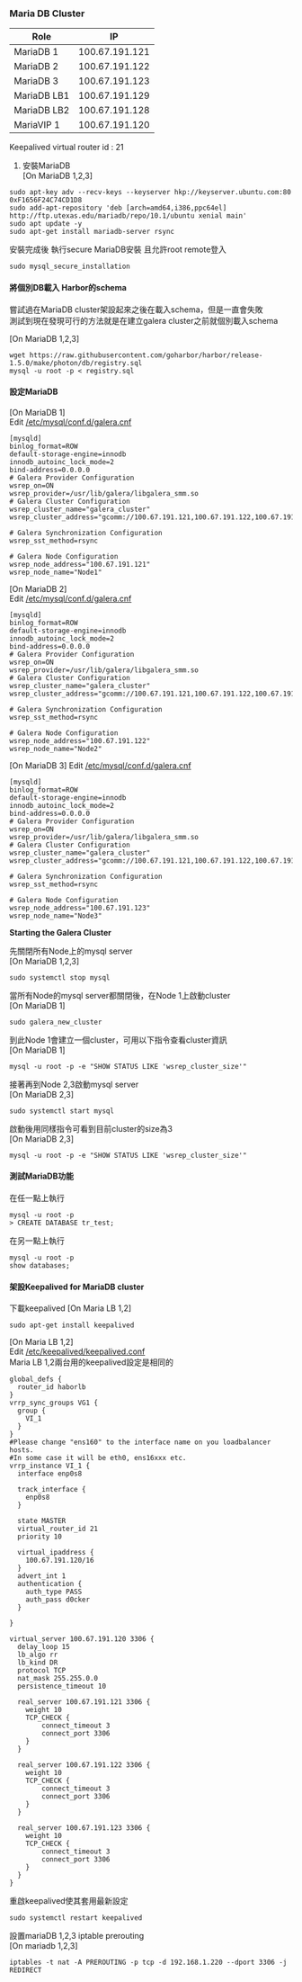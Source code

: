 ### Maria DB Cluster  

| Role | IP |
| ------- | -------------- |
| MariaDB 1 | 100.67.191.121 |
| MariaDB 2 | 100.67.191.122 |
| MariaDB 3 | 100.67.191.123 |
| MariaDB LB1 | 100.67.191.129 |
| MariaDB LB2 | 100.67.191.128 |
| MariaVIP 1| 100.67.191.120 |

Keepalived virtual router id : 21  


1. 安裝MariaDB  
[On MariaDB 1,2,3]  

```bash=
sudo apt-key adv --recv-keys --keyserver hkp://keyserver.ubuntu.com:80 0xF1656F24C74CD1D8
sudo add-apt-repository 'deb [arch=amd64,i386,ppc64el] http://ftp.utexas.edu/mariadb/repo/10.1/ubuntu xenial main'
sudo apt update -y
sudo apt-get install mariadb-server rsync
```
安裝完成後 執行secure MariaDB安裝 且允許root remote登入  
```bash=
sudo mysql_secure_installation
```

#### 將個別DB載入 Harbor的schema  
嘗試過在MariaDB cluster架設起來之後在載入schema，但是一直會失敗  
測試到現在發現可行的方法就是在建立galera cluster之前就個別載入schema  

[On MariaDB 1,2,3]  
```bash=
wget https://raw.githubusercontent.com/goharbor/harbor/release-1.5.0/make/photon/db/registry.sql
mysql -u root -p < registry.sql
```


#### 設定MariaDB  
[On MariaDB 1]  
Edit [/etc/mysql/conf.d/galera.cnf](https://github.com/mJace/HarborHA/blob/master/mariaDB/MariaDB_1/galera.cnf)  
```
[mysqld]
binlog_format=ROW
default-storage-engine=innodb
innodb_autoinc_lock_mode=2
bind-address=0.0.0.0
# Galera Provider Configuration
wsrep_on=ON
wsrep_provider=/usr/lib/galera/libgalera_smm.so
# Galera Cluster Configuration
wsrep_cluster_name="galera_cluster"
wsrep_cluster_address="gcomm://100.67.191.121,100.67.191.122,100.67.191.123"

# Galera Synchronization Configuration
wsrep_sst_method=rsync

# Galera Node Configuration
wsrep_node_address="100.67.191.121"
wsrep_node_name="Node1"
```


[On MariaDB 2]  
Edit [/etc/mysql/conf.d/galera.cnf](https://github.com/mJace/HarborHA/blob/master/mariaDB/MariaDB_2/galera.cnf)  
```
[mysqld]
binlog_format=ROW
default-storage-engine=innodb
innodb_autoinc_lock_mode=2
bind-address=0.0.0.0
# Galera Provider Configuration
wsrep_on=ON
wsrep_provider=/usr/lib/galera/libgalera_smm.so
# Galera Cluster Configuration
wsrep_cluster_name="galera_cluster"
wsrep_cluster_address="gcomm://100.67.191.121,100.67.191.122,100.67.191.123"

# Galera Synchronization Configuration
wsrep_sst_method=rsync

# Galera Node Configuration
wsrep_node_address="100.67.191.122"
wsrep_node_name="Node2"
```


[On MariaDB 3]
Edit [/etc/mysql/conf.d/galera.cnf](https://github.com/mJace/HarborHA/blob/master/mariaDB/MariaDB_3/galera.cnf)  
```
[mysqld]
binlog_format=ROW
default-storage-engine=innodb
innodb_autoinc_lock_mode=2
bind-address=0.0.0.0
# Galera Provider Configuration
wsrep_on=ON
wsrep_provider=/usr/lib/galera/libgalera_smm.so
# Galera Cluster Configuration
wsrep_cluster_name="galera_cluster"
wsrep_cluster_address="gcomm://100.67.191.121,100.67.191.122,100.67.191.123"

# Galera Synchronization Configuration
wsrep_sst_method=rsync

# Galera Node Configuration
wsrep_node_address="100.67.191.123"
wsrep_node_name="Node3"
```

**Starting the Galera Cluster**  

先關閉所有Node上的mysql server  
[On MariaDB 1,2,3]  

```bash=
sudo systemctl stop mysql
```

當所有Node的mysql server都關閉後，在Node 1上啟動cluster  
[On MariaDB 1]  
```bash=
sudo galera_new_cluster
```

到此Node 1會建立一個cluster，可用以下指令查看cluster資訊  
[On MariaDB 1]  
```bash=
mysql -u root -p -e "SHOW STATUS LIKE 'wsrep_cluster_size'"
```

接著再到Node 2,3啟動mysql server  
[On MariaDB 2,3]  
```bash=
sudo systemctl start mysql
```

啟動後用同樣指令可看到目前cluster的size為3  
[On MariaDB 2,3]  
```bash=
mysql -u root -p -e "SHOW STATUS LIKE 'wsrep_cluster_size'"
```

#### 測試MariaDB功能
在任一點上執行  
```bash=
mysql -u root -p
> CREATE DATABASE tr_test;
```

在另一點上執行  
```bash=
mysql -u root -p
show databases;
```

#### 架設Keepalived for MariaDB cluster  

下載keepalived
[On Maria LB 1,2]  
```bash=
sudo apt-get install keepalived
```

[On Maria LB 1,2]  
Edit [/etc/keepalived/keepalived.conf](https://github.com/mJace/HarborHA/blob/master/mariaDB/keepalived_cnf/keepalived.conf)  
Maria LB 1,2兩台用的keepalived設定是相同的

```
global_defs {
  router_id haborlb
}
vrrp_sync_groups VG1 {
  group {
    VI_1
  }
}
#Please change "ens160" to the interface name on you loadbalancer hosts.
#In some case it will be eth0, ens16xxx etc.
vrrp_instance VI_1 {
  interface enp0s8

  track_interface {
    enp0s8
  }

  state MASTER
  virtual_router_id 21
  priority 10

  virtual_ipaddress {
    100.67.191.120/16
  }
  advert_int 1
  authentication {
    auth_type PASS
    auth_pass d0cker
  }

}

virtual_server 100.67.191.120 3306 {
  delay_loop 15
  lb_algo rr
  lb_kind DR
  protocol TCP
  nat_mask 255.255.0.0
  persistence_timeout 10

  real_server 100.67.191.121 3306 {
    weight 10
    TCP_CHECK {
        connect_timeout 3
        connect_port 3306
    }
  }

  real_server 100.67.191.122 3306 {
    weight 10
    TCP_CHECK {
        connect_timeout 3
        connect_port 3306
    }
  }

  real_server 100.67.191.123 3306 {
    weight 10
    TCP_CHECK {
        connect_timeout 3
        connect_port 3306
    }
  }
}
```

重啟keepalived使其套用最新設定  
```bash=
sudo systemctl restart keepalived
```

設置mariaDB 1,2,3 iptable prerouting  
[On mariadb 1,2,3]  
```bash=
iptables -t nat -A PREROUTING -p tcp -d 192.168.1.220 --dport 3306 -j REDIRECT
```